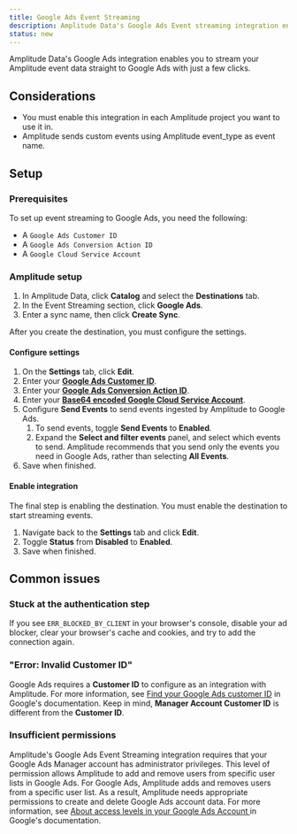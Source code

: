 ```yaml
---
title: Google Ads Event Streaming
description: Amplitude Data's Google Ads Event streaming integration enables you to stream your Amplitude event data straight to Google Ads with just a few clicks.
status: new
---
```


Amplitude Data's Google Ads integration enables you to stream your Amplitude event data straight to Google Ads with just a few clicks.

## Considerations

- You must enable this integration in each Amplitude project you want to use it in.
- Amplitude sends custom events using Amplitude event_type as event name.

## Setup

### Prerequisites

To set up event streaming to Google Ads, you need the following:

- A `Google Ads Customer ID`
- A `Google Ads Conversion Action ID`
- A `Google Cloud Service Account`

### Amplitude setup

1. In Amplitude Data, click **Catalog** and select the **Destinations** tab.
2. In the Event Streaming section, click **Google Ads**.
3. Enter a sync name, then click **Create Sync**.

After you create the destination, you must configure the settings.

#### Configure settings

1. On the **Settings** tab, click **Edit**.
2. Enter your [**Google Ads Customer ID**](https://support.google.com/google-ads/answer/1704344?hl=en).
3. Enter your [**Google Ads Conversion Action ID**](https://support.google.com/google-ads/thread/105330243?hl=en&sjid=5504033552721490234-EU).
4. Enter your [**Base64 encoded Google Cloud Service Account**](https://developers.google.com/google-ads/api/docs/oauth/service-accounts).
5. Configure **Send Events** to send events ingested by Amplitude to Google Ads.
      1. To send events, toggle **Send Events** to **Enabled**.
      2. Expand the **Select and filter events** panel, and select which events to send. Amplitude recommends that you send only the events you need in Google Ads, rather than selecting **All Events**.
6. Save when finished.

#### Enable integration

The final step is enabling the destination. You must enable the destination to start streaming events.

1. Navigate back to the **Settings** tab and click **Edit**.
2. Toggle **Status** from **Disabled** to **Enabled**.
3. Save when finished.

## Common issues

### Stuck at the authentication step

If you see `ERR_BLOCKED_BY_CLIENT` in your browser's console, disable your ad blocker, clear your browser's cache and cookies, and try to add the connection again.

### "Error: Invalid Customer ID"

Google Ads requires a **Customer ID** to configure as an integration with Amplitude. For more information, see [Find your Google Ads customer ID](https://support.google.com/google-ads/answer/1704344?hl=en) in Google's documentation.
Keep in mind, **Manager Account Customer ID** is different from the **Customer ID**.

### Insufficient permissions

Amplitude's Google Ads Event Streaming integration requires that your Google Ads Manager account has administrator privileges. This level of permission allows Amplitude to add and remove users from specific user lists in Google Ads.
For Google Ads, Amplitude adds and removes users from a specific user list. As a result, Amplitude needs appropriate permissions to create and delete Google Ads account data.
For more information, see [About access levels in your Google Ads Account
](https://support.google.com/google-ads/answer/9978556) in Google's documentation. 
